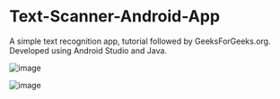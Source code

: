 # Text-Scanner-Android-App
A simple text recognition app, tutorial followed by GeeksForGeeks.org. Developed using Android Studio and Java.

![image](https://user-images.githubusercontent.com/66446416/210860849-9dfe3aa3-513d-4902-b91c-19789817b313.png)

![image](https://user-images.githubusercontent.com/66446416/210860878-9cba7204-3ef9-4ff6-8f43-faf0ee03a4fb.png)
